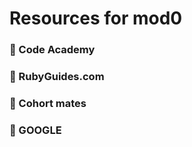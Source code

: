 # Resources for mod0

### :small_blue_diamond: Code Academy
### :small_blue_diamond: RubyGuides.com
### :small_blue_diamond: Cohort mates
### :small_blue_diamond: GOOGLE
